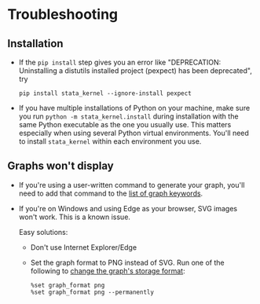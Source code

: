 # Troubleshooting

## Installation

- If the `pip install` step gives you an error like "DEPRECATION: Uninstalling a distutils installed project (pexpect) has been deprecated", try

    ```
    pip install stata_kernel --ignore-install pexpect
    ```

- If you have multiple installations of Python on your machine, make sure you run `python -m stata_kernel.install` during installation with the same Python executable as the one you usually use. This matters especially when using several Python virtual environments. You'll need to install `stata_kernel` within each environment you use.

## Graphs won't display

- If you're using a user-written command to generate your graph, you'll need to add that command to the [list of graph keywords](configuration.md#user_graph_keywords).
- If you're on Windows and using Edge as your browser, SVG images won't work. This is a known issue.

    Easy solutions:

    - Don't use Internet Explorer/Edge
    - Set the graph format to PNG instead of SVG. Run one of the following to [change the graph's storage format](configuration.md#graph_format):

        ```
        %set graph_format png
        %set graph_format png --permanently
        ```
